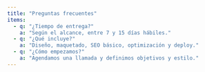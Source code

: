 ```yaml
---
title: "Preguntas frecuentes"
items:
  - q: "¿Tiempo de entrega?"
    a: "Según el alcance, entre 7 y 15 días hábiles."
  - q: "¿Qué incluye?"
    a: "Diseño, maquetado, SEO básico, optimización y deploy."
  - q: "¿Cómo empezamos?"
    a: "Agendamos una llamada y definimos objetivos y estilo."
---
```

